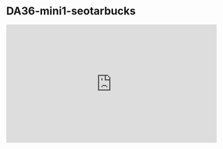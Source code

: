 # DA36-mini1-seotarbucks


<!-- 유영준 start -->




<!-- 유영준 end -->

<!-- 이예진 start -->




<!-- 이예진 end -->

<!-- 김진수 start -->





<!-- 김진수 end -->


<!-- 유영준 start -->
<iframe width="560" height="315" src="https://www.youtube.com/embed/PY3MDnb6CKo?si=GnHmwhcMConv7Pnv" title="YouTube video player" frameborder="0" allow="accelerometer; autoplay; clipboard-write; encrypted-media; gyroscope; picture-in-picture; web-share" referrerpolicy="strict-origin-when-cross-origin" allowfullscreen></iframe>

<!-- 유영준 end-->
